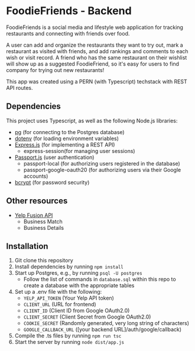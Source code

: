 # FoodieFriends - Backend

FoodieFriends is a social media and lifestyle web application for tracking restaurants and connecting with friends over food. 

A user can add and organize the restaurants they want to try out, mark a restaurant as visited with friends, and add rankings and comments to each wish or visit record. A friend who has the same restaurant on their wishlist will show up as a suggested FoodieFriend, so it's easy for users to find company for trying out new restaurants!

This app was created using a PERN (with Typescript) techstack with REST API routes.

## Dependencies
This project uses Typescript, as well as the following Node.js libraries:
* [pg](https://www.npmjs.com/package/pg) (for connecting to the Postgres database)
* [dotenv](https://www.npmjs.com/package/dotenv) (for loading environment variables)
* [Express.js](https://expressjs.com/) (for implementing a REST API)
  * express-session(for managing user sessions) 
* [Passport.js](https://www.passportjs.org/) (user authentication)
  * passport-local (for authorizing users registered in the database)
  * passport-google-oauth20 (for authorizing users via their Google accounts)
* [bcrypt](https://www.npmjs.com/package/bcrypt) (for password security)

## Other resources
* [Yelp Fusion API](https://docs.developer.yelp.com/docs/fusion-intro)
  * Business Match
  * Business Details


## Installation
1. Git clone this repository
2. Install dependencies by running `npm install`
3. Start up Postgres, e.g., by running `psql -U postgres`
    * Follow the list of commands in `database.sql` within this repo to create a database with the appropriate tables
4. Set up a .env file with the following:
    * `YELP_API_TOKEN` (Your Yelp API token)
    * `CLIENT_URL` (URL for frontend)
    * `CLIENT_ID` (Client ID from Google OAuth2.0)
    * `CLIENT_SECRET` (Client Secret from Google OAuth2.0)
    * `COOKIE_SECRET` (Randomly generated, very long string of characters)
    * `GOOGLE_CALLBACK_URL` ([your backend URL]/auth/google/callback)
5. Compile the .ts files by running `npm run tsc`
6. Start the server by running `node dist/app.js`



